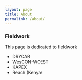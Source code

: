 ```yaml
---
layout: page
title: About
permalink: /about/
---
```


### Fieldwork

This page is dedicated to fieldwork

- DRYCAB
- WesCON-WOEST
- KAPEX
- Reach (Kenya)
